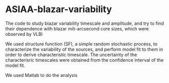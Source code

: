 # ASIAA-blazar-variability
The code to study blazar variability timescale and amplitude, and try to find their dependence with blazar mili-arcsecond core sizes, which were observed by VLBI

We used structure function (SF), a simple random stochastic process, to characterize the variability of the sources, and perform model fit to them in order to derive characteristic timescale. 
The uncertainty of the characterisric timescales were obtained from the confidence interval of the model fit.

We used Matlab to do the analysis
